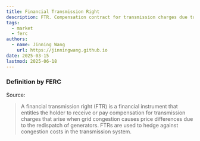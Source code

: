 ```yaml
---
title: Financial Transmission Right
description: FTR. Compensation contract for transmission charges due to grid congestion.
tags:
  - market
  - ferc
authors:
  - name: Jinning Wang
    url: https://jinningwang.github.io
date: 2025-03-15
lastmod: 2025-06-18
---
```


### Definition by FERC

Source: <d-cite key="ferc2020glossary"></d-cite>

> A financial transmission right (FTR) is a financial instrument that entitles the holder to receive or pay compensation for transmission charges that arise when grid congestion causes price differences due to the redispatch of generators. FTRs are used to hedge against congestion costs in the transmission system.
